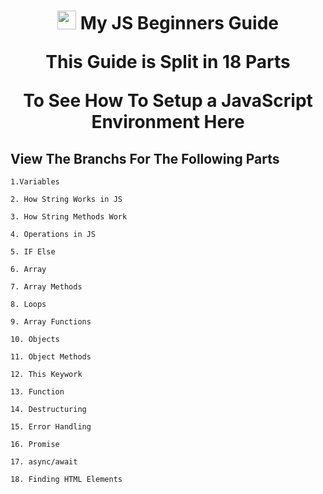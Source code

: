 <h1 align="center"><img src="https://www.bryntum.com/wp-content/uploads/2020/02/js-logo.png" width="30px"> My JS Beginners Guide

  
  
  This Guide is Split in 18 Parts
  
 To See How To Setup a JavaScript Environment Here
##  View The Branchs For The Following Parts  


 `1.Variables`
  
 `2. How String Works in JS`
  
 `3. How String Methods Work`

 `4. Operations in JS`

 `5. IF Else`
 
 `6. Array`
 
  `7. Array Methods`
 
  `8. Loops`
 
  `9. Array Functions`
 
  `10. Objects`
 
  `11. Object Methods`
 
  `12. This Keywork`
 
  `13. Function`
 
  `14. Destructuring`
 
  `15. Error Handling`
 
  `16. Promise`
 
  `17. async/await`
 
  `18. Finding HTML Elements` 


